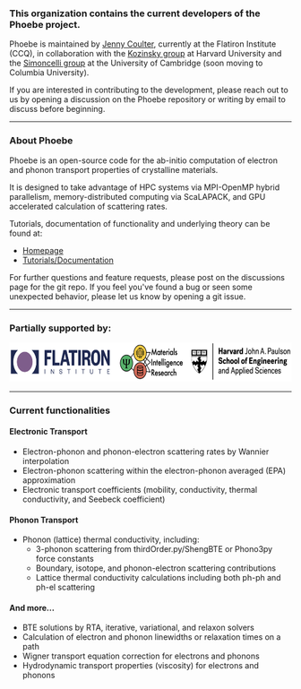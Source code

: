 ### This organization contains the current developers of the Phoebe project. 

Phoebe is maintained by [Jenny Coulter](https://www.simonsfoundation.org/people/jennifer-coulter/), currently at the Flatiron Institute (CCQ), in collaboration with the [Kozinsky group](https://mir.g.harvard.edu/) at Harvard University and the [Simoncelli group](https://www.apam.columbia.edu/michele-simoncelli) at the University of Cambridge (soon moving to Columbia University).

If you are interested in contributing to the development, please reach out to us by opening a discussion on the Phoebe repository or writing by email to discuss before beginning. 

-------------------------
### About Phoebe 
Phoebe is an open-source code for the ab-initio computation of electron and phonon transport properties of crystalline materials.

It is designed to take advantage of HPC systems via MPI-OpenMP hybrid parallelism, memory-distributed computing via ScaLAPACK, and GPU accelerated calculation of scattering rates.

Tutorials, documentation of functionality and underlying theory can be found at:
  * [Homepage](https://mir-group.github.io/phoebe/)
  * [Tutorials/Documentation](https://phoebe.readthedocs.io/en/develop/introduction.html)

For further questions and feature requests, please post on the discussions page for the git repo.
If you feel you've found a bug or seen some unexpected behavior, please let us know by opening a git issue. 

-------------------------
### Partially supported by:

<div class="inline-block">
<img src="https://github.com/phoebe-team/phoebe/blob/gh-pages/pictures/logos/logo-banner.png" height="70"/>
</div>

-------------------------
### Current functionalities
#### Electronic Transport

   * Electron-phonon and phonon-electron scattering rates by Wannier interpolation
   * Electron-phonon scattering within the electron-phonon averaged (EPA) approximation
   * Electronic transport coefficients (mobility, conductivity, thermal conductivity, and Seebeck coefficient)

#### Phonon Transport

   * Phonon (lattice) thermal conductivity, including: 
     * 3-phonon scattering from thirdOrder.py/ShengBTE or Phono3py force constants
     * Boundary, isotope, and phonon-electron scattering contributions
     * Lattice thermal conductivity calculations including both ph-ph and ph-el scattering 

#### And more...

   * BTE solutions by RTA, iterative, variational, and relaxon solvers
   * Calculation of electron and phonon linewidths or relaxation times on a path
   * Wigner transport equation correction for electrons and phonons 
   * Hydrodynamic transport properties (viscosity) for electrons and phonons
